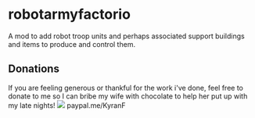 # robotarmyfactorio
A mod to add robot troop units and perhaps associated support buildings and items to produce and control them.





## Donations
If you are feeling generous or thankful for the work i've done, feel free to donate to me so I can bribe my wife with chocolate to help her put up with my late nights!
[![](https://www.paypalobjects.com/en_US/i/btn/btn_donateCC_LG.gif)](paypal.me/KyranF)
paypal.me/KyranF

